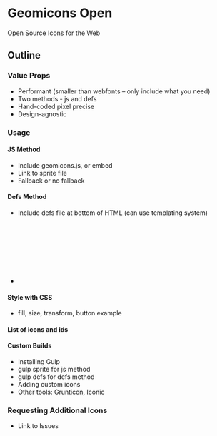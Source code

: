 # Geomicons Open
Open Source Icons for the Web


## Outline
### Value Props
- Performant (smaller than webfonts – only include what you need)
- Two methods - js and defs
- Hand-coded pixel precise
- Design-agnostic

### Usage
#### JS Method
- Include geomicons.js, or embed
- Link to sprite file
- Fallback or no fallback <span class="geomicon" data-id="cog"></span>

#### Defs Method
- Include defs file at bottom of HTML (can use templating system)
- <svg><use xlink:href="#cog"></svg>

#### Style with CSS
- fill, size, transform, button example

#### List of icons and ids

#### Custom Builds
- Installing Gulp
- gulp sprite for js method
- gulp defs for defs method
- Adding custom icons
- Other tools: Grunticon, Iconic

### Requesting Additional Icons
- Link to Issues


